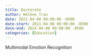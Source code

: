 ```yaml
---
title: Doctorate
author: Hélène Tran
date: 2021-04-08 00:00:00 -0500
date-start: 2021-04-08 00:00:00 -0500
date-end: 2024-04-08 00:00:00 -0500
categories: [Education]
---
```


Multimodal Emotion Recognition